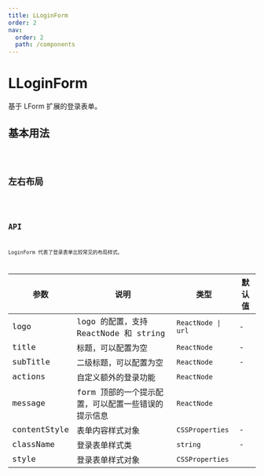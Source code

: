 ```yaml
---
title: LLoginForm
order: 2
nav:
  order: 2
  path: /components
---
```


# LLoginForm

基于 LForm 扩展的登录表单。

## 基本用法

<code src='./demos/Demo1.tsx'  >

## 左右布局

<code src='./demos/Demo2.tsx' >

## API

LoginForm 代表了登录表单比较常见的布局样式。

| 参数         | 说明                                                | 类型               | 默认值 |
| ------------ | --------------------------------------------------- | ------------------ | ------ |
| logo         | logo 的配置，支持 ReactNode 和 string               | `ReactNode \| url` | -      |
| title        | 标题，可以配置为空                                  | `ReactNode`        | -      |
| subTitle     | 二级标题，可以配置为空                              | `ReactNode`        | -      |
| actions      | 自定义额外的登录功能                                | `ReactNode`        |
| message      | form 顶部的一个提示配置，可以配置一些错误的提示信息 | `ReactNode`        |
| contentStyle | 表单内容样式对象                                    | `CSSProperties `   | -      |
| className    | 登录表单样式类                                      | `string `          | -      |
| style        | 登录表单样式对象                                    | `CSSProperties`    |
